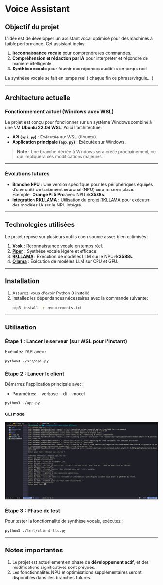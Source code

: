 # Voice Assistant

## Objectif du projet

L'idée est de développer un assistant vocal optimisé pour des machines à faible performance. Cet assistant inclus:
1. **Reconnaissance vocale** pour comprendre les commandes.
2. **Compréhension et rédaction par IA** pour interpréter et répondre de manière intelligente.
3. **Synthèse vocale** pour fournir des réponses audibles en temps réel.

La synthèse vocale se fait en temps réel ( chaque fin de phrase/virgule... )

---

## Architecture actuelle

### Fonctionnement actuel (Windows avec WSL)
Le projet est conçu pour fonctionner sur un système Windows combiné à une VM **Ubuntu 22.04 WSL**. Voici l'architecture :
- **API (`api.py`)** : Exécutée sur WSL (Ubuntu).
- **Application principale (`app.py`)** : Exécutée sur Windows.

> **Note :** Une branche dédiée à Windows sera créée prochainement, ce qui impliquera des modifications majeures.

---

### Évolutions futures
- **Branche NPU** : Une version spécifique pour les périphériques équipés d'une unité de traitement neuronal (NPU) sera mise en place.  
  Exemple : **Orange Pi 5 Pro** avec NPU **rk3588s**.
- **Intégration RKLLAMA** : Utilisation du projet [RKLLAMA](https://github.com/notpunchnox) pour exécuter des modèles IA sur le NPU intégré.

---

## Technologies utilisées

Le projet repose sur plusieurs outils open source assez bien optimisés :
1. **[Vosk](https://github.com/alphacep/vosk)** : Reconnaissance vocale en temps réel.
2. **[Piper](https://github.com/rhasspy/piper)** : Synthèse vocale légère et efficace.
3. **[RKLLAMA](https://github.com/notpunchnox/rkllama)** : Exécution de modèles LLM sur le NPU **rk3588s**.
4. **[Ollama](https://github.com/ollama/)** : Exécution de modèles LLM sur CPU et GPU.
---

## Installation

1. Assurez-vous d'avoir Python 3 installé.
2. Installez les dépendances nécessaires avec la commande suivante :
   ```bash
   pip3 install -r requirements.txt
   ```

---

## Utilisation

### Étape 1 : Lancer le serveur (sur WSL pour l'instant)
Exécutez l'API avec :
```bash
python3 ./src/api.py
```

### Étape 2 : Lancer le client
Démarrez l'application principale avec :

* Paramètres:
    --verbose
    --cli 
    --model

```bash
python3 ./app.py
```

#### CLI mode
![Image](./ressources/images/cli-mode.png)

### Étape 3 : Phase de test
Pour tester la fonctionnalité de synthèse vocale, exécutez :
```bash
python3 ./test/client-tts.py
```

---

## Notes importantes

1. Le projet est actuellement en phase de **développement actif**, et des modifications significatives sont prévues.
2. Les fonctionnalités NPU et optimisations supplémentaires seront disponibles dans des branches futures.
